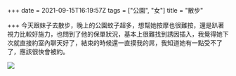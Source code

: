 +++
date = 2021-09-15T16:19:57Z
tags = ["公園", "女"]
title = "散步"

+++
今天跟妹子去散步，晚上的公園蚊子超多，想幫她按摩也很難按，還是趴著視力比較好施力，也問到了他的保單狀況，基本上很難找到誘因插入，我覺得她下次就直接約室內聊天好了，結束的時候還一直摸我的屌，我知道她有一點受不了了，應該很快會被約。

![](https://images.pexels.com/photos/9497059/pexels-photo-9497059.jpeg?cs=srgb&dl=pexels-ron-lach-9497059.jpg&fm=jpg)